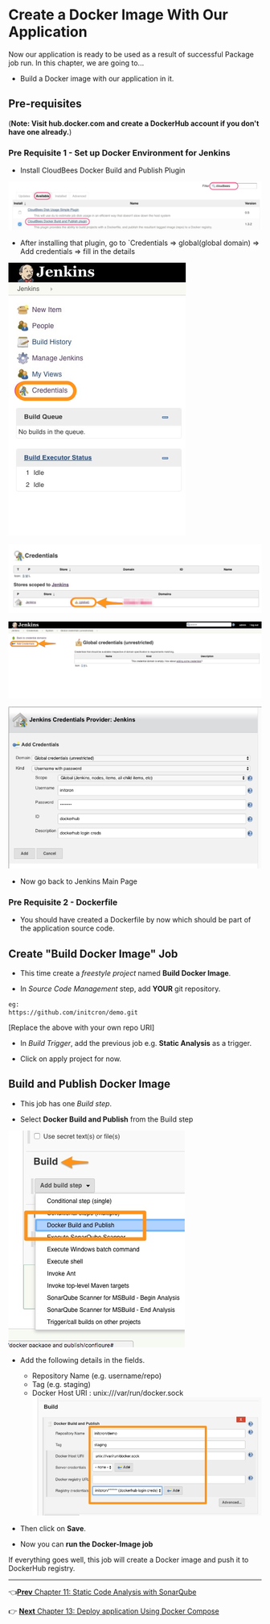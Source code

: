 # Create a Docker Image With Our Application

Now our application is ready to be used as a result of successful Package job run. In this chapter, we are going to...

* Build a Docker image with our application in it.

## Pre-requisites
(**Note: Visit hub.docker.com and create a DockerHub account if you don't have one already.**)

### Pre Requisite 1 - Set up Docker Environment for Jenkins

* Install CloudBees Docker Build and Publish Plugin

![docker](images/docker-image/docker.jpg)

* After installing that plugin, go to `Credentials => global(global domain) => Add credentials => fill in the details

![creds](images/docker-image/cred1.png)

![creds](images/docker-image/cred2.png)

![creds](images/docker-image/cred3.png)

![creds](images/docker-image/creds4.jpg)

* Now go back to Jenkins Main Page


### Pre Requisite 2 - Dockerfile

* You should have created a Dockerfile by now which should be part of the application source code.

## Create "Build Docker Image" Job

* This time create a *freestyle project* named **Build Docker Image**.

* In *Source Code Management* step, add **YOUR** git repository.

```
eg:
https://github.com/initcron/demo.git
```

[Replace the above with your own repo URI]

* In *Build Trigger*, add the previous job e.g. **Static Analysis** as a trigger.


* Click on apply project for now.

## Build and Publish Docker Image

* This job has one *Build step*.

* Select **Docker Build and Publish** from the Build step

![docker-plugin](images/docker-image/docker-plugin.jpg)

* Add the following details in the fields.
  * Repository Name (e.g. username/repo)
  * Tag (e.g. staging)
  * Docker Host URI :  unix:///var/run/docker.sock
![docker-plugin](images/docker-image/docker-plugin2.jpg)


* Then click on **Save**.

* Now you can **run the Docker-Image job**

If everything goes well, this job will create a Docker image and push it to DockerHub registry.

----
:point_left:[**Prev** Chapter 11: Static Code Analysis with SonarQube](110_static_code_analysis_with_sonarqube.md)

:point_right: [**Next** Chapter 13: Deploy application Using Docker Compose ](130_Deploy_with_Docker_compose.md)
